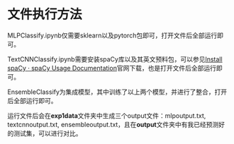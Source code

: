 # 文件执行方法

MLPClassify.ipynb仅需要sklearn以及pytorch包即可，打开文件后全部运行即可。

TextCNNClassify.ipynb需要安装spaCy库以及其英文预料包，可以参见[Install spaCy · spaCy Usage Documentation](https://spacy.io/usage)官网下载，也是打开文件后全部运行即可。

EnsembleClassify为集成模型，其中训练了以上两个模型，并进行了整合，打开后全部运行即可。

运行文件后会在**exp1data**文件夹中生成三个output文件：mlpoutput.txt, textcnnoutput.txt, ensembleoutput.txt，且在**output**文件夹中有我已经预测好的测试集，可以进行对比。